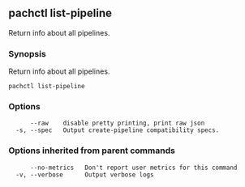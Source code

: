 ## pachctl list-pipeline

Return info about all pipelines.

### Synopsis


Return info about all pipelines.

```
pachctl list-pipeline
```

### Options

```
      --raw    disable pretty printing, print raw json
  -s, --spec   Output create-pipeline compatibility specs.
```

### Options inherited from parent commands

```
      --no-metrics   Don't report user metrics for this command
  -v, --verbose      Output verbose logs
```

